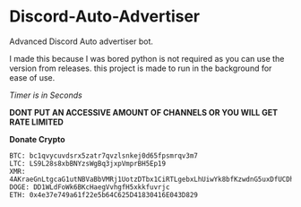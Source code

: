 # Discord-Auto-Advertiser
Advanced Discord Auto advertiser bot.

I made this because I was bored python is not required as you can use the version from releases. 
this project is made to run in the background for ease of use.

*Timer is in Seconds*

**DONT PUT AN ACCESSIVE AMOUNT OF CHANNELS OR YOU WILL GET RATE LIMITED**

**Donate Crypto**
```
BTC: bc1qvycuvdsrx5zatr7qvzlsnkej0d65fpsmrqv3m7
LTC: LS9L28s8xbBNYzsWgBq3jxpVmprBH5Ep19
XMR: 4AKraeGnLtgcaG1utNBVaBbVMRj1UotzDTbx1CiRTLgebxLhUiwYk8bfKzwdnG5uxDfUCDhnoiw58jgDP7AfRYVdFFtk8QN
DOGE: DD1WLdFoWk6BKcHaegVvhgfH5xkkfuvrjc
ETH: 0x4e37e749a61f22e5b64C625D41830416E043D829
```
